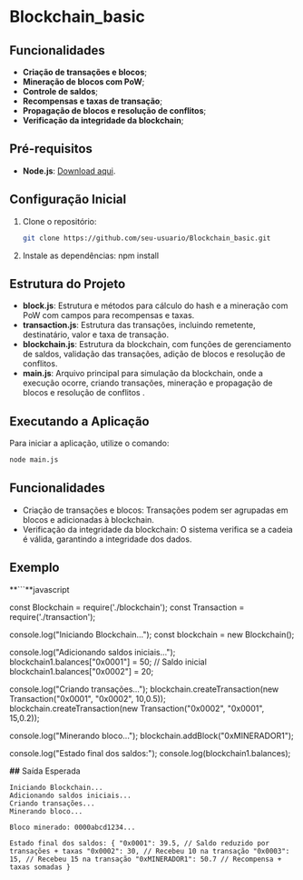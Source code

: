 # Blockchain_basic
## Funcionalidades
- **Criação de transações e blocos**;
- **Mineração de blocos com PoW**;
- **Controle de saldos**;
- **Recompensas e taxas de transação**;
- **Propagação de blocos e resolução de conflitos**;
- **Verificação da integridade da blockchain**;

## Pré-requisitos
- **Node.js**: [Download aqui](https://nodejs.org/).

## Configuração Inicial
1. Clone o repositório:
   ```bash
   git clone https://github.com/seu-usuario/Blockchain_basic.git
2. Instale as dependências:
    npm install

## Estrutura do Projeto
- **block.js**: Estrutura e métodos para cálculo do hash e a mineração com PoW com campos para recompensas e taxas.
- **transaction.js**: Estrutura das transações, incluindo remetente, destinatário, valor e taxa de transação.
- **blockchain.js**: Estrutura da blockchain, com funções de gerenciamento de saldos, validação das transações, adição de blocos e resolução de conflitos.
- **main.js**: Arquivo principal para simulação da blockchain, onde a execução ocorre, criando transações, mineração e propagação de blocos e resolução de conflitos .

## Executando a Aplicação
Para iniciar a aplicação, utilize o comando:
   ```bash
   node main.js
```

## Funcionalidades
- Criação de transações e blocos: Transações podem ser agrupadas em blocos e adicionadas à blockchain.
- Verificação da integridade da blockchain: O sistema verifica se a cadeia é válida, garantindo a integridade dos dados.

## Exemplo

**```**javascript

const Blockchain = require('./blockchain');
const Transaction = require('./transaction');

console.log("Iniciando Blockchain...");
const blockchain = new Blockchain();

console.log("Adicionando saldos iniciais...");
blockchain1.balances["0x0001"] = 50; // Saldo inicial
blockchain1.balances["0x0002"] = 20;

console.log("Criando transações...");
blockchain.createTransaction(new Transaction("0x0001", "0x0002", 10,0.5));
blockchain.createTransaction(new Transaction("0x0002", "0x0001", 15,0.2));

console.log("Minerando bloco...");
blockchain.addBlock("0xMINERADOR1");

console.log("Estado final dos saldos:");
console.log(blockchain1.balances);

**##** Saída Esperada

```
Iniciando Blockchain... 
Adicionando saldos iniciais... 
Criando transações... 
Minerando bloco... 

Bloco minerado: 0000abcd1234...

Estado final dos saldos: { "0x0001": 39.5, // Saldo reduzido por transações + taxas "0x0002": 30, // Recebeu 10 na transação "0x0003": 15, // Recebeu 15 na transação "0xMINERADOR1": 50.7 // Recompensa + taxas somadas }
```





